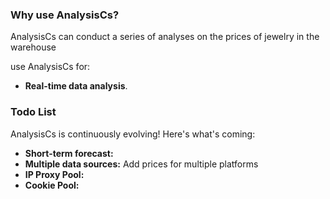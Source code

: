 ### Why use AnalysisCs?
AnalysisCs can conduct a series of analyses on the prices of jewelry in the warehouse

use AnalysisCs for:
- **Real-time data analysis**.

### Todo List
AnalysisCs is continuously evolving! Here's what's coming:
- **Short-term forecast:**
- **Multiple data sources:** Add prices for multiple platforms
- **IP Proxy Pool:**
- **Cookie Pool:**